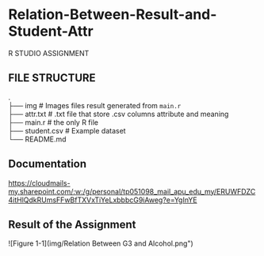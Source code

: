 # Relation-Between-Result-and-Student-Attr

R STUDIO ASSIGNMENT

## FILE STRUCTURE
.<br />
├── img                     # Images files result generated from `main.r` <br />
├── attr.txt                # .txt file that store .csv columns attribute and meaning <br />
├── main.r                  # the only R file <br />
├── student.csv             # Example dataset <br />
└── README.md


## Documentation
https://cloudmails-my.sharepoint.com/:w:/g/personal/tp051098_mail_apu_edu_my/ERUWFDZC4itHlQdkRUmsFFwBfTXVxTiYeLxbbbcG9iAweg?e=YgInYE


## Result of the Assignment
![Figure 1-1](img/Relation Between G3 and Alcohol.png")
